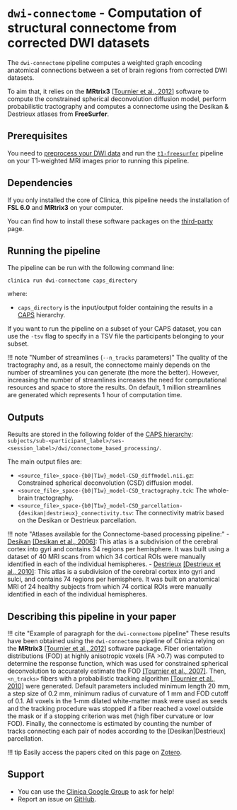 # `dwi-connectome` - Computation of structural connectome from corrected DWI datasets

The `dwi-connectome` pipeline computes a weighted graph encoding anatomical connections between a set of brain regions from corrected DWI datasets.

To aim that, it relies on the **MRtrix3** [[Tournier et al., 2012](https://doi.org/10.1002/ima.22005)] software to compute the constrained spherical deconvolution diffusion model, perform probabilistic tractography and computes a connectome using the Desikan & Destrieux atlases from **FreeSurfer**.


## Prerequisites

You need to [preprocess your DWI data](../DWI_Preprocessing) and run the [`t1-freesurfer`](../T1_FreeSurfer) pipeline on your T1-weighted MRI images prior to running this pipeline.

## Dependencies
<!-- If you installed the docker image of Clinica, nothing is required.-->

If you only installed the core of Clinica, this pipeline needs the installation of **FSL 6.0** and **MRtrix3** on your computer.

You can find how to install these software packages on the [third-party](../../Third-party) page.


## Running the pipeline

The pipeline can be run with the following command line:
```shell
clinica run dwi-connectome caps_directory
```
where:

 - `caps_directory` is the input/output folder containing the results in a [CAPS](../../CAPS) hierarchy.

If you want to run the pipeline on a subset of your CAPS dataset, you can use the `-tsv` flag to specify in a TSV file the participants belonging to your subset.

!!! note "Number of streamlines (`--n_tracks` parameters)"
    The quality of the tractography and, as a result, the connectome mainly depends on the number of streamlines you can generate (the more the better). However, increasing the number of streamlines increases the need for computational resources and space to store the results. On default, 1 million streamlines are generated which represents 1 hour of computation time.


## Outputs

Results are stored in the following folder of the [CAPS hierarchy](../../CAPS): `subjects/sub-<participant_label>/ses-<session_label>/dwi/connectome_based_processing/`.

The main output files are:

- `<source_file>_space-{b0|T1w}_model-CSD_diffmodel.nii.gz`: Constrained spherical deconvolution (CSD) diffusion model.
- `<source_file>_space-{b0|T1w}_model-CSD_tractography.tck`: The whole-brain tractography.
- `<source_file>_space-{b0|T1w}_model-CSD_parcellation-{desikan|destrieux}_connectivity.tsv`: The connectivity matrix based on the Desikan or Destrieux parcellation.


!!! note "Atlases available for the Connectome-based processing pipeline:"
	- [Desikan](https://surfer.nmr.mgh.harvard.edu/fswiki/CorticalParcellation) [[Desikan et al., 2006]](https://doi.org/10.1016/j.neuroimage.2006.01.021): This atlas is a subdivision of the cerebral cortex into gyri and contains 34 regions per hemisphere. It was built using a dataset of 40 MRI scans from which 34 cortical ROIs were manually identified in each of the individual hemispheres.
	- [Destrieux](https://surfer.nmr.mgh.harvard.edu/fswiki/CorticalParcellation) [[Destrieux et al., 2010]](https://dx.doi.org/10.1016%2Fj.neuroimage.2010.06.010): This atlas is a subdivision of the cerebral cortex into gyri and sulci, and contains 74 regions per hemisphere. It was built on anatomical MRI of 24 healthy subjects from which 74 cortical ROIs were manually identified in each of the individual hemispheres.

<!--## Visualization of the results-->

<!--
We advise you to use the following commands to visualize the tractography results of a given subject using `mrview` utility:

```shell
caps_directory= # Example: "MY_DATASET_CAPS"
subject_id= # Example: "01"
session_id= # Example: "M00"
atlas_id= # Example: "desikan"

mrview -mode 2 \
        -load                   ${caps_directory}/subjects/sub-${subject_id}/ses-${session_id}/dwi/preprocessing/sub-${subject_id}_ses-${session_id}_preproc.nii.gz \
        -tractography.load      ${caps_directory}/subjects/sub-${subject_id}/ses-${session_id}/dwi/connectome_based_processing/*_tractography.tck \
        -odf.load_sh            ${caps_directory}/subjects/sub-${subject_id}/ses-${session_id}/dwi/connectome_based_processing/*_FOD.mif \
        -connectome.init        ${caps_directory}/subjects/sub-${subject_id}/ses-${session_id}/dwi/connectome_based_processing/*_parcellation-${atlas_id}_node.nii.gz \
        -connectome.load        ${caps_directory}/subjects/sub-${subject_id}/ses-${session_id}/dwi/connectome_based_processing/*_parcellation-${atlas_id}_connectivity.tsv
```

Do not forget to fill in the missing information (after the `=` signs) and do not hesitate to remove lines of the `mrview` command that you may not be interested in or that may take to much time to load.
-->


## Describing this pipeline in your paper

!!! cite "Example of paragraph for the `dwi-connectome` pipeline"
    These results have been obtained using the `dwi-connectome` pipeline of Clinica relying on the **MRtrix3** [[Tournier et al., 2012](https://doi.org/10.1002/ima.22005)] software package. Fiber orientation distributions (FOD) at highly anisotropic voxels (FA >0.7) was computed to determine the response function, which was used for constrained spherical deconvolution to accurately estimate the FOD [[Tournier et al., 2007]](https://doi.org/10.1016/j.neuroimage.2007.02.016). Then, `<n_tracks>` fibers with a probabilistic tracking algorithm [[Tournier et al., 2010]](https://cds.ismrm.org/protected/10MProceedings/files/1670_4298.pdf) were generated. Default parameters included minimum length 20 mm, a step size of 0.2 mm, minimum radius of curvature of 1 mm and FOD cutoff of 0.1. All voxels in the 1-mm dilated white-matter mask were used as seeds and the tracking procedure was stopped if a fiber reached a voxel outside the mask or if a stopping criterion was met (high fiber curvature or low FOD). Finally, the connectome is estimated by counting the number of tracks connecting each pair of nodes according to the [Desikan|Destrieux] parcellation.

!!! tip
    Easily access the papers cited on this page on [Zotero](https://www.zotero.org/groups/2240070/clinica_aramislab/items/collectionKey/UJRXE4AP).

## Support

-   You can use the [Clinica Google Group](https://groups.google.com/forum/#!forum/clinica-user) to ask for help!
-   Report an issue on [GitHub](https://github.com/aramis-lab/clinica/issues).
